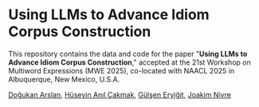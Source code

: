 # Using LLMs to Advance Idiom Corpus Construction

This repository contains the data and code for the paper "**Using LLMs to Advance Idiom Corpus Construction**," accepted at the 21st Workshop on Multiword Expressions (MWE 2025), co-located with NAACL 2025 in Albuquerque, New Mexico, U.S.A.

[Doğukan Arslan](https://web.itu.edu.tr/arsland15), [Hüseyin Anıl Çakmak](), [Gülşen Eryiğit](https://web.itu.edu.tr/gulsenc/), [Joakim Nivre](https://jnivre.github.io)
